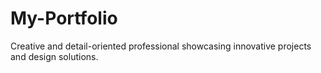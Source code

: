 # My-Portfolio
Creative and detail-oriented professional showcasing innovative projects and design solutions.
